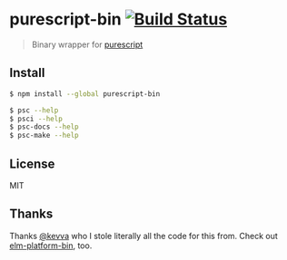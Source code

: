 # purescript-bin [![Build Status](http://img.shields.io/travis/passy/purescript-bin/master.svg?style=flat)](http://travis-ci.org/passy/purescript-bin)

> Binary wrapper for [purescript](https://github.com/purescript/purescript)

## Install

```sh
$ npm install --global purescript-bin
```

```sh
$ psc --help
$ psci --help
$ psc-docs --help
$ psc-make --help
```

## License

MIT

## Thanks

Thanks [@kevva](https://github.com/kevva) who I stole literally all the code for
this from. Check out
[elm-platform-bin](https://github.com/kevva/elm-platform-bin), too.
